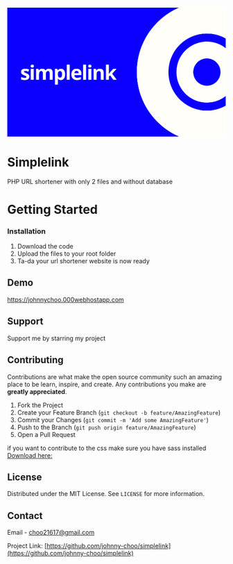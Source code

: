 <!-- simplelink -->
![simplelink](simplelink.png)

# Simplelink
PHP URL shortener with only 2 files and without database

<!-- GETTING STARTED -->
# Getting Started

### Installation

1. Download the code
2. Upload the files to your root folder
3. Ta-da your url shortener website is now ready



<!-- DEMO -->
## Demo

https://johnnychoo.000webhostapp.com

<!-- SUPPORT -->
## Support
Support me by starring my project


<!-- CONTRIBUTING -->
## Contributing

Contributions are what make the open source community such an amazing place to be learn, inspire, and create. Any contributions you make are **greatly appreciated**.


1. Fork the Project
2. Create your Feature Branch (`git checkout -b feature/AmazingFeature`)
3. Commit your Changes (`git commit -m 'Add some AmazingFeature'`)
4. Push to the Branch (`git push origin feature/AmazingFeature`)
5. Open a Pull Request

if you want to contribute to the css make sure you have sass installed <a href="https://sass-lang.com/guide">Download here:</a>
<!-- LICENSE -->
## License

Distributed under the MIT License. See `LICENSE` for more information.



<!-- CONTACT -->
## Contact

Email - choo21617@gmail.com

Project Link: [https://github.com/johnny-choo/simplelink](https://github.com/johnny-choo/simplelink)

